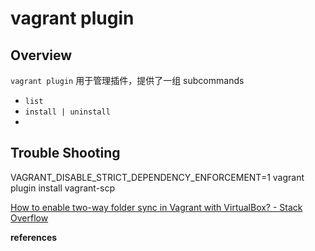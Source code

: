 # vagrant plugin

## Overview

`vagrant plugin` 用于管理插件，提供了一组 subcommands

- `list`
- `install | uninstall`
- 


## Trouble Shooting
VAGRANT_DISABLE_STRICT_DEPENDENCY_ENFORCEMENT=1 vagrant plugin install vagrant-scp


[How to enable two-way folder sync in Vagrant with VirtualBox? - Stack Overflow](https://stackoverflow.com/questions/34448717/how-to-enable-two-way-folder-sync-in-vagrant-with-virtualbox)

**references**

[^1]: [vagrant plugin - Command-Line Interface | Vagrant | HashiCorp Developer](https://developer.hashicorp.com/vagrant/docs/cli/plugin)
[^2]: [Vagrant 1.9.7 fails to install 'vagrant vb-guest' · Issue #8785 · hashicorp/vagrant · GitHub](https://github.com/hashicorp/vagrant/issues/8785#issuecomment-324513473)